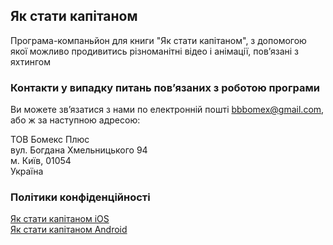 ## Як стати капітаном

Програма-компаньйон для книги "Як стати капітаном", з допомогою якої можливо продивитись різноманітні відео і анімації, повʼязані з яхтингом

### Контакти у випадку питань повʼязаних з роботою програми

Ви можете звʼязатися з нами по електронній пошті bbbomex@gmail.com, або ж за наступною адресою:

ТОВ Бомекс Плюс  
вул. Богдана Хмельницького 94  
м. Київ, 01054  
Україна

### Політики конфіденційності

[Як стати капітаном iOS](https://bomexplus.github.io/captain/legal/privacy-policy-ios)  
[Як стати капітаном Android](https://bomexplus.github.io/captain/legal/privacy-policy-android)
